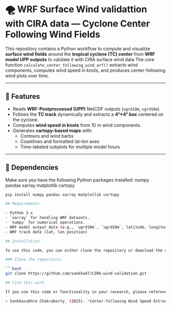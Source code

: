 # 🌪️ WRF Surface Wind validattion with CIRA data — Cyclone Center Following Wind Fields

This repository contains a Python workflow to compute and visualize **surface wind fields** around the **tropical cyclone (TC) center** from **WRF model UPP outputs**
to validate it with CIRA surface wind data 
The core function `calculate_center_following_wind_wrf()` extracts wind components, computes wind speed in knots, and produces center-following wind plots over time.

---

## 🚀 Features

- Reads **WRF-Postprocessed (UPP)** NetCDF outputs (`ugrd10m`, `vgrd10m`).
- Follows the **TC track** dynamically and extracts a **4°×4° box** centered on the cyclone.
- Computes **wind speed in knots** from 10 m wind components.
- Generates **cartopy-based maps** with:
  - Contours and wind barbs
  - Coastlines and formatted lat–lon axes
  - Time-labeled subplots for multiple model hours

---

## 🧩 Dependencies

Make sure you have the following Python packages installed:
numpy 
pandas
xarray
matplotlib 
cartopy

```bash
pip install numpy pandas xarray matplotlib cartopy

## Requirements

- Python 3.x
- `xarray` for handling WRF datasets.
- `numpy` for numerical operations.
- WRF model output data (e.g., `ugrd10m`, `vgrd10m`, latitude, longitude, and time data).
- WRF track date (lat, lon position)

## Installation

To use this code, you can either clone the repository or download the script directly.

### Clone the repository:

```bash
git clone https://github.com/sankha47/CIRA-wind-validation.git

## Cite this work

If you use this code or functionality in your research, please reference it as follows:

> Sankhasubhra Chakraborty. (2025). *Center-following Wind Speed Extraction and Visualization from WRF UPP Output to validate with CIRA data*. GitHub Repository. Available at: [https://github.com/sankha47/CIRA-wind-validation](https://github.com/sankha47/CIRA-wind-validation).

